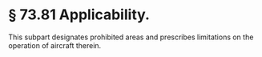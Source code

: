 # § 73.81   Applicability.

This subpart designates prohibited areas and prescribes limitations on the operation of aircraft therein. 




